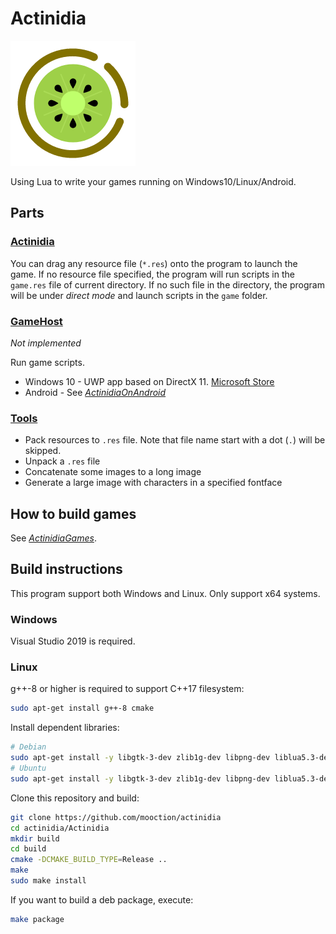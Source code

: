 # Actinidia

![logo](Actinidia/logo.png)

Using Lua to write your games running on Windows10/Linux/Android.

## Parts

### [Actinidia](Actinidia)

You can drag any resource file (`*.res`) onto the program to launch the game. If no resource file specified, the program will run scripts in the `game.res` file of current directory. If no such file in the directory, the program will be under *direct mode* and launch scripts in the `game` folder.

### [GameHost](GameHost)

*Not implemented*

Run game scripts.

- Windows 10 - UWP app based on DirectX 11. [Microsoft Store](https://www.microsoft.com/zh-cn/p/xaml-controls-gallery/9msvh128x2zt)
- Android - See [*ActinidiaOnAndroid*](https://github.com/mooction/ActinidiaOnAndroid)

### [Tools](Tools)

- Pack resources to `.res` file. Note that file name start with a dot (`.`) will be skipped.
- Unpack a `.res` file
- Concatenate some images to a long image
- Generate a large image with characters in a specified fontface

## How to build games

See [*ActinidiaGames*](https://github.com/mooction/ActinidiaGames).

## Build instructions

This program support both Windows and Linux. Only support x64 systems.

### Windows

Visual Studio 2019 is required.

### Linux

g++-8 or higher is required to support C++17 filesystem:

```bash
sudo apt-get install g++-8 cmake
```

Install dependent libraries:

```bash
# Debian
sudo apt-get install -y libgtk-3-dev zlib1g-dev libpng-dev liblua5.3-dev libjpeg62-turbo-dev
# Ubuntu
sudo apt-get install -y libgtk-3-dev zlib1g-dev libpng-dev liblua5.3-dev libjpeg62-dev
```

Clone this repository and build:

```bash
git clone https://github.com/mooction/actinidia
cd actinidia/Actinidia
mkdir build
cd build
cmake -DCMAKE_BUILD_TYPE=Release ..
make
sudo make install
```

If you want to build a deb package, execute:

```bash
make package
```
